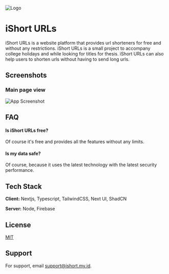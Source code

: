 
![Logo](https://res.cloudinary.com/dszhlpm81/image/upload/v1725119989/assets/UFPMOvuUtfuMxUpG2yy%2BnF743hBOeLEzqjNEDiHixcQ%3D/Logo_mph06v.webp)


# iShort URLs

iShort URLs is a website platform that provides url shorteners for free and without any restrictions. iShort URLs is a small project to accompany college holidays and while looking for titles for thesis. iShort URLs can also help users to shorten urls without having to send long urls.
## Screenshots

### Main page view
![App Screenshot](https://res.cloudinary.com/dszhlpm81/image/upload/v1725119702/assets/UFPMOvuUtfuMxUpG2yy%2BnF743hBOeLEzqjNEDiHixcQ%3D/8b819794-928a-4add-976d-780b0685ad6c.png)

## FAQ

#### Is iShort URLs free?

Of course it's free and provides all the features without any limits.

#### Is my data safe?

Of course, because it uses the latest technology with the latest security performance.


## Tech Stack

**Client:** Nextjs, Typescript, TailwindCSS, Next UI, ShadCN

**Server:** Node, Firebase


## License

[MIT](https://choosealicense.com/licenses/mit/)


## Support

For support, email support@ishort.my.id.

